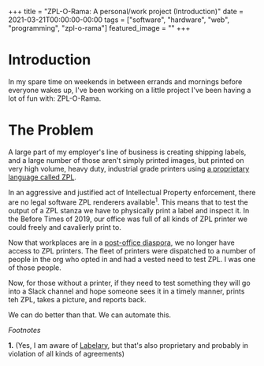 +++
title =  "ZPL-O-Rama: A personal/work project (Introduction)"
date = 2021-03-21T00:00:00-00:00
tags = ["software", "hardware", "web", "programming", "zpl-o-rama"]
featured_image = ""
+++

# Introduction

In my spare time on weekends in between errands and mornings before everyone wakes up, I've been working on a little project I've been having a lot of fun with: ZPL-O-Rama.

# The Problem

A large part of my employer's line of business is creating shipping labels, and a large number of those aren't simply printed images, but printed on very high volume, heavy duty, industrial grade printers using [a proprietary language called ZPL](https://www.zebra.com/content/dam/zebra/manuals/printers/common/programming/zpl-zbi2-pm-en.pdf).

In an aggressive and justified act of Intellectual Property enforcement, there are no legal software ZPL renderers available<sup>1</sup>. This means that to test the output of a ZPL stanza we have to physically print a label and inspect it. In the Before Times of 2019, our office was full of all kinds of ZPL printer we could freely and cavalierly print to.

Now that workplaces are in a [post-office diaspora](/weblog/thepost-office-world), we no longer have access to ZPL printers. The fleet of printers were  dispatched to a number of people in the org who opted in and had a vested need to test ZPL. I was one of those people.

Now, for those without a printer, if they need to test something they will go into a Slack channel and hope someone sees it in a timely manner, prints teh ZPL, takes a picture, and reports back.

We can do better than that. We can automate this.

_Footnotes_

**1.** (Yes, I am aware of [Labelary](http://labelary.com/viewer.html), but that's also proprietary and probably in violation of all kinds of agreements)
